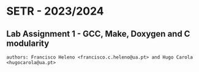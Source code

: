 # SETR - 2023/2024
## Lab Assignment 1 - GCC, Make, Doxygen and C modularity
```
authors: Francisco Heleno <francisco.c.heleno@ua.pt> and Hugo Carola <hugocarola@ua.pt>
```
